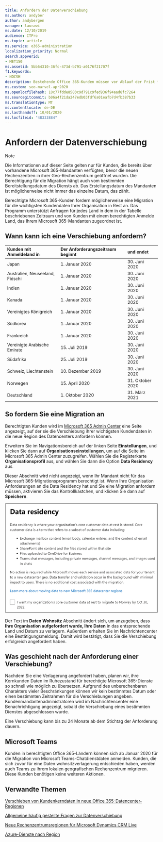 ```yaml
---
title: Anfordern der Datenverschiebung
ms.author: andyber
author: andybergen
manager: laurawi
ms.date: 12/10/2019
audience: ITPro
ms.topic: article
ms.service: o365-administration
localization_priority: Normal
search.appverid:
- MET150
ms.assetid: 5bb64310-36fc-473d-b791-a0176f21707f
f1.keywords:
- NOCSH
description: Bestehende Office 365-Kunden müssen vor Ablauf der Frist für Ihr Land eine Anforderung stellen, damit die Microsoft 365-Dienste in den neuen geografischen Raum verschoben werden.
ms.custom: seo-marvel-apr2020
ms.openlocfilehash: 10c77fdde8583c9d791c9fed936f94aad8fc7264
ms.sourcegitcommit: b06a4f21da247edb03fdf6a01eafb7d4fb387b33
ms.translationtype: MT
ms.contentlocale: de-DE
ms.lasthandoff: 10/01/2020
ms.locfileid: "48333884"
---
```

# <a name="how-to-request-your-data-move"></a>Anfordern der Datenverschiebung

> [!NOTE]
> Die Informationen auf dieser Seite gelten nur für Kunden, die bereits über vorhandene Microsoft 365-Mandanten verfügten, bevor die neuen Rechenzentren in ihrer Geo-Rechenzentrum geöffnet wurden. Die Berechtigung für die Migration hängt auch vom bestimmten Bereitstellungsdatum des Diensts ab.  Das Erstellungsdatum des Mandanten ist möglicherweise nicht immer das einzelne Datum, das zählt.
  
Berechtigte Microsoft 365-Kunden fordern möglicherweise eine Migration für die wichtigsten Kundendaten Ihrer Organisation in Rest an.  Das Programm unterstützt Anfragen für jedes Land in dem in der Tabelle beschriebenen Zeitraum und von Kunden mit einem berechtigten Anmelde Land, das Ihrem Microsoft 365-Mandanten zugeordnet ist.
  
## <a name="when-can-i-request-a-move"></a>Wann kann ich eine Verschiebung anfordern?

|**Kunden mit Anmeldeland in**|**Der Anforderungszeitraum beginnt**|**und endet**|
|:-----|:-----|:-----|
|Japan  <br/> |1. Januar 2020  <br/> |30. Juni 2020  <br/> |
|Australien, Neuseeland, Fidschi  <br/> |1. Januar 2020  <br/> |30. Juni 2020  <br/> |
|Indien  <br/> |1. Januar 2020  <br/> |30. Juni 2020  <br/> |
|Kanada  <br/> |1. Januar 2020  <br/> |30. Juni 2020  <br/> |
|Vereinigtes Königreich  <br/> |1. Januar 2020  <br/> |30. Juni 2020  <br/> |
|Südkorea  <br/> |1. Januar 2020  <br/> |30. Juni 2020  <br/> |
|Frankreich  <br/> |1. Januar 2020  <br/> |30. Juni 2020  <br/> |
|Vereinigte Arabische Emirate  <br/> |15. Juli 2019  <br/> |30. Juni 2020  <br/> |
|Südafrika  <br/> |25. Juli 2019  <br/> |30. Juni 2020  <br/> |
|Schweiz, Liechtenstein  <br/> |10. Dezember 2019  <br/> |30. Juni 2020  <br/> |
|Norwegen  <br/> |15. April 2020  <br/> |31. Oktober 2020  <br/> |
|Deutschland  <br/> |1. Oktober 2020  <br/> |31. März 2021  <br/> |

## <a name="how-to-request-a-move"></a>So fordern Sie eine Migration an

Berechtigten Kunden wird im [Microsoft 365 Admin Center](https://aka.ms/365admin) eine Seite angezeigt, auf der sie die Verschiebung ihrer wichtigsten Kundendaten in die neue Region des Datencenters anfordern können.  
  
Erweitern Sie im Navigationsbereich auf der linken Seite **Einstellungen**, und klicken Sie dann auf **Organisationseinstellungen**, um auf die Seite im Microsoft 365 Admin Center zuzugreifen.
Wählen Sie die Registerkarte **Organisationsprofil** aus, und wählen Sie dann die Option **Data Residency** aus.
  
Dieser Abschnitt wird nicht angezeigt, wenn Ihr Mandant nicht für das Microsoft 365-Migrationsprogramm berechtigt ist.  Wenn Ihre Organisation Anforderungen an die Data Residency hat und Sie eine Migration anfordern müssen, aktivieren Sie das Kontrollkästchen, und klicken Sie dann auf **Speichern**.
  
![Bildschirm für die Datencenter-Anmeldung](../media/dataresidencyflyoutae.jpg)
  
Der Text im **Daten Wohnsitz** Abschnitt ändert sich, um anzugeben, dass **Ihre Organisation aufgefordert wurde, Ihre Daten** in das entsprechende Land und Datum zu verlagern. Außerdem erhalten Sie im Nachrichtencenter eine Bestätigungsmeldung. Damit wird bestätigt, dass Sie die Verschiebung erfolgreich angefordert haben. 
  
## <a name="what-happens-after-requesting-a-move"></a>Was geschieht nach der Anforderung einer Verschiebung?

Nachdem Sie eine Verlagerung angefordert haben, planen wir, ihre Kernkunden Daten im Ruhezustand für berechtigte Microsoft 365-Dienste so schnell wie möglich zu übersetzen. Aufgrund des unberechenbaren Charakters vieler Beschränkungen können wir kein bestimmtes Datum oder einen bestimmten Zeitrahmen für die Verschiebungen angeben. Kundenmandantenadministratoren wird im Nachrichtencenter eine Benachrichtigung angezeigt, sobald die Verschiebung eines bestimmten Dienstes abgeschlossen wurde.
  
Eine Verschiebung kann bis zu 24 Monate ab dem Stichtag der Anforderung dauern.
  
## <a name="microsoft-teams"></a>Microsoft Teams

Kunden in berechtigten Office 365-Ländern können sich ab Januar 2020 für die Migration von Microsoft Teams-Chatdienstdaten anmelden.  Kunden, die sich zuvor für eine Daten wohnsitzverlagerung entschieden haben, werden auch Teams zu Ihrem lokalen geografischen Rechenzentrum migrieren.  Diese Kunden benötigen keine weiteren Aktionen.

## <a name="related-topics"></a>Verwandte Themen

[Verschieben von Kundenkerndaten in neue Office 365-Datencenter-Regionen](moving-data-to-new-datacenter-geos.md)

[Allgemeine häufig gestellte Fragen zur Datenverschiebung](data-move-faq.md)

[Neue Rechenzentrumsregionen für Microsoft Dynamics CRM Live](https://go.microsoft.com/fwlink/p/?Linkid=615924)
  
[Azure-Dienste nach Region](https://azure.microsoft.com/regions/)
  


